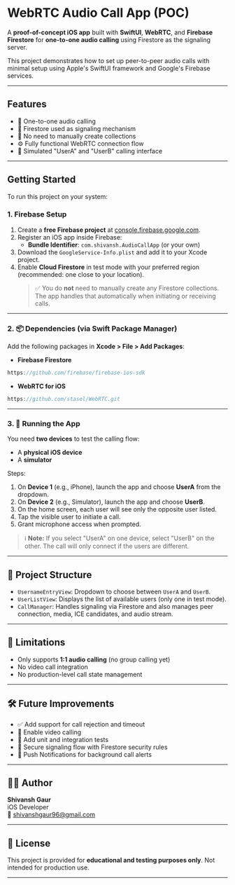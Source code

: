 # WebRTC Audio Call App (POC)

A **proof-of-concept iOS app** built with **SwiftUI**, **WebRTC**, and **Firebase Firestore** for **one-to-one audio calling** using Firestore as the signaling server.

This project demonstrates how to set up peer-to-peer audio calls with minimal setup using Apple's SwiftUI framework and Google's Firebase services.

---

## Features

- 🔁 One-to-one audio calling
- 🔧 Firestore used as signaling mechanism
- 🧠 No need to manually create collections
- ⚙️ Fully functional WebRTC connection flow
- 👤 Simulated "UserA" and "UserB" calling interface

---

## Getting Started

To run this project on your system:

### 1. Firebase Setup

1. Create a **free Firebase project** at [console.firebase.google.com](https://console.firebase.google.com/).
2. Register an iOS app inside Firebase:
   - **Bundle Identifier**: `com.shivansh.AudioCallApp` (or your own)
3. Download the `GoogleService-Info.plist` and add it to your Xcode project.
4. Enable **Cloud Firestore** in test mode with your preferred region (recommended: one close to your location).
   > ✅ You do **not** need to manually create any Firestore collections. The app handles that automatically when initiating or receiving calls.

---

### 2. 📦 Dependencies (via Swift Package Manager)

Add the following packages in **Xcode > File > Add Packages**:

- **Firebase Firestore**

``` swift
https://github.com/firebase/firebase-ios-sdk
```

- **WebRTC for iOS**
``` swift
https://github.com/stasel/WebRTC.git
```

---

### 3. 🧪 Running the App

You need **two devices** to test the calling flow:

- A **physical iOS device**
- A **simulator**

Steps:

1. On **Device 1** (e.g., iPhone), launch the app and choose **UserA** from the dropdown.
2. On **Device 2** (e.g., Simulator), launch the app and choose **UserB**.
3. On the home screen, each user will see only the opposite user listed.
4. Tap the visible user to initiate a call.
5. Grant microphone access when prompted.

> ℹ️ **Note:** If you select "UserA" on one device, select "UserB" on the other. The call will only connect if the users are different.

---

## 🧰 Project Structure

- `UsernameEntryView`: Dropdown to choose between `UserA` and `UserB`.
- `UserListView`: Displays the list of available users (only one in test mode).
- `CallManager`: Handles signaling via Firestore and also manages peer connection, media, ICE candidates, and audio stream.

---

## 📌 Limitations

- Only supports **1:1 audio calling** (no group calling yet)
- No video call integration
- No production-level call state management

---

## 🛠️ Future Improvements

- ✅ Add support for call rejection and timeout
- 🎥 Enable video calling
- 🧪 Add unit and integration tests
- 🔐 Secure signaling flow with Firestore security rules
- 📲 Push Notifications for background call alerts

---

## 👨‍💻 Author

**Shivansh Gaur**  
iOS Developer  
📧 [shivanshgaur96@gmail.com](mailto:shivanshgaur96@gmail.com)

---

## 📄 License

This project is provided for **educational and testing purposes only**. Not intended for production use.

---
